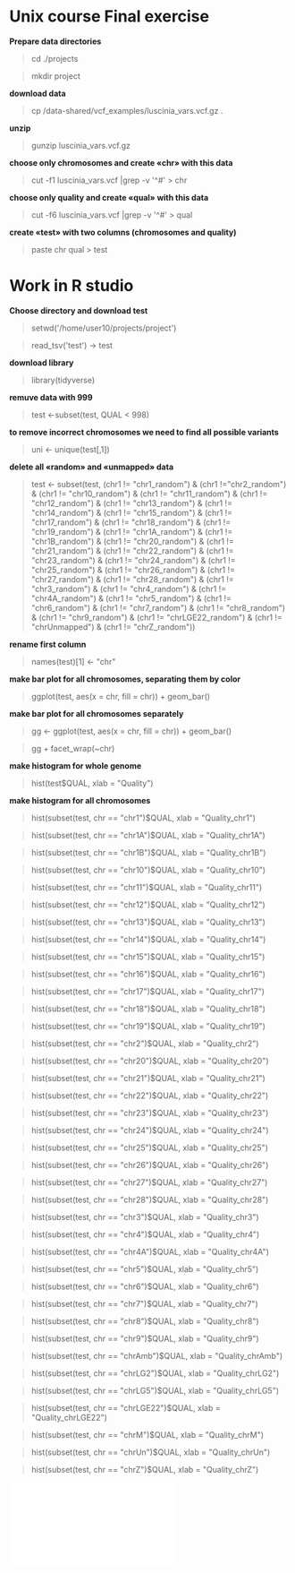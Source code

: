# Unix course Final exercise

**Prepare data directories**

>cd ./projects

>mkdir project


**download data**

>cp /data-shared/vcf_examples/luscinia_vars.vcf.gz . 

**unzip**
>gunzip luscinia_vars.vcf.gz   

**choose only chromosomes and create «chr» with this data**
>cut -f1 luscinia_vars.vcf |grep -v '^#' > chr 

**choose only quality and create «qual» with this data**
>cut -f6 luscinia_vars.vcf |grep -v '^#' > qual

**create «test» with two columns (chromosomes and quality)**
>paste chr qual > test

# Work in R studio
**Choose directory and download test**
>setwd('/home/user10/projects/project')

>read_tsv('test') -> test

**download library**
>library(tidyverse)
 
**remuve data with 999**
>test <-subset(test, QUAL < 998)

**to remove incorrect chromosomes we need to find all possible variants**
>uni <- unique(test[,1])

**delete all «random» and «unmapped» data**
>test <- subset(test, (chr1 != "chr1_random") & (chr1 !="chr2_random") &
                    (chr1 != "chr10_random") & (chr1 != "chr11_random") &
                    (chr1 != "chr12_random") & (chr1 != "chr13_random") &
                    (chr1 != "chr14_random") & (chr1 != "chr15_random") &
                    (chr1 != "chr17_random") & (chr1 != "chr18_random") &
                    (chr1 != "chr19_random") & (chr1 != "chr1A_random") &
                    (chr1 != "chr1B_random") & (chr1 != "chr20_random") &
                    (chr1 != "chr21_random") & (chr1 != "chr22_random") &
                    (chr1 != "chr23_random") & (chr1 != "chr24_random") &
                    (chr1 != "chr25_random") & (chr1 != "chr26_random") &
                    (chr1 != "chr27_random") & (chr1 != "chr28_random") &
                    (chr1 != "chr3_random") & (chr1 != "chr4_random") &
                    (chr1 != "chr4A_random") & (chr1 != "chr5_random") &
                    (chr1 != "chr6_random") & (chr1 != "chr7_random") &
                    (chr1 != "chr8_random") & (chr1 != "chr9_random") &
                    (chr1 != "chrLGE22_random") & (chr1 != "chrUnmapped") &
                    (chr1 != "chrZ_random"))

**rename first column** 
>names(test)[1] <- "chr"

**make bar plot for all chromosomes, separating them by color**
>ggplot(test, aes(x = chr, fill = chr)) + geom_bar() 

**make bar plot for all chromosomes separately**
>gg <- ggplot(test, aes(x = chr, fill = chr)) + geom_bar()

>gg + facet_wrap(~chr)

**make histogram for whole genome**
>hist(test$QUAL, xlab = "Quality") 

**make histogram for all chromosomes**
>hist(subset(test, chr == "chr1")$QUAL, xlab = "Quality_chr1")

>hist(subset(test, chr == "chr1A")$QUAL, xlab = "Quality_chr1A")

>hist(subset(test, chr == "chr1B")$QUAL, xlab = "Quality_chr1B")

>hist(subset(test, chr == "chr10")$QUAL, xlab = "Quality_chr10")

>hist(subset(test, chr == "chr11")$QUAL, xlab = "Quality_chr11")

>hist(subset(test, chr == "chr12")$QUAL, xlab = "Quality_chr12")

>hist(subset(test, chr == "chr13")$QUAL, xlab = "Quality_chr13")

>hist(subset(test, chr == "chr14")$QUAL, xlab = "Quality_chr14")

>hist(subset(test, chr == "chr15")$QUAL, xlab = "Quality_chr15")

>hist(subset(test, chr == "chr16")$QUAL, xlab = "Quality_chr16")

>hist(subset(test, chr == "chr17")$QUAL, xlab = "Quality_chr17")

>hist(subset(test, chr == "chr18")$QUAL, xlab = "Quality_chr18")

>hist(subset(test, chr == "chr19")$QUAL, xlab = "Quality_chr19")

>hist(subset(test, chr == "chr2")$QUAL, xlab = "Quality_chr2")

>hist(subset(test, chr == "chr20")$QUAL, xlab = "Quality_chr20")

>hist(subset(test, chr == "chr21")$QUAL, xlab = "Quality_chr21")

>hist(subset(test, chr == "chr22")$QUAL, xlab = "Quality_chr22")

>hist(subset(test, chr == "chr23")$QUAL, xlab = "Quality_chr23")

>hist(subset(test, chr == "chr24")$QUAL, xlab = "Quality_chr24")

>hist(subset(test, chr == "chr25")$QUAL, xlab = "Quality_chr25")

>hist(subset(test, chr == "chr26")$QUAL, xlab = "Quality_chr26")

>hist(subset(test, chr == "chr27")$QUAL, xlab = "Quality_chr27")

>hist(subset(test, chr == "chr28")$QUAL, xlab = "Quality_chr28")

>hist(subset(test, chr == "chr3")$QUAL, xlab = "Quality_chr3")

>hist(subset(test, chr == "chr4")$QUAL, xlab = "Quality_chr4")

>hist(subset(test, chr == "chr4A")$QUAL, xlab = "Quality_chr4A")

>hist(subset(test, chr == "chr5")$QUAL, xlab = "Quality_chr5")

>hist(subset(test, chr == "chr6")$QUAL, xlab = "Quality_chr6")

>hist(subset(test, chr == "chr7")$QUAL, xlab = "Quality_chr7")

>hist(subset(test, chr == "chr8")$QUAL, xlab = "Quality_chr8")

>hist(subset(test, chr == "chr9")$QUAL, xlab = "Quality_chr9")

>hist(subset(test, chr == "chrAmb")$QUAL, xlab = "Quality_chrAmb")

>hist(subset(test, chr == "chrLG2")$QUAL, xlab = "Quality_chrLG2")

>hist(subset(test, chr == "chrLG5")$QUAL, xlab = "Quality_chrLG5")

>hist(subset(test, chr == "chrLGE22")$QUAL, xlab = "Quality_chrLGE22")

>hist(subset(test, chr == "chrM")$QUAL, xlab = "Quality_chrM")

>hist(subset(test, chr == "chrUn")$QUAL, xlab = "Quality_chrUn")

>hist(subset(test, chr == "chrZ")$QUAL, xlab = "Quality_chrZ")


![This is an image](~/projects/project/Rplot01.pdf)
